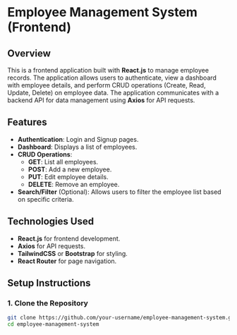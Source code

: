 # Employee Management System (Frontend)

## Overview

This is a frontend application built with **React.js** to manage employee records. The application allows users to authenticate, view a dashboard with employee details, and perform CRUD operations (Create, Read, Update, Delete) on employee data. The application communicates with a backend API for data management using **Axios** for API requests.

## Features

- **Authentication**: Login and Signup pages.
- **Dashboard**: Displays a list of employees.
- **CRUD Operations**:
  - **GET**: List all employees.
  - **POST**: Add a new employee.
  - **PUT**: Edit employee details.
  - **DELETE**: Remove an employee.
- **Search/Filter** (Optional): Allows users to filter the employee list based on specific criteria.

## Technologies Used

- **React.js** for frontend development.
- **Axios** for API requests.
- **TailwindCSS** or **Bootstrap** for styling.
- **React Router** for page navigation.

## Setup Instructions

### 1. Clone the Repository

```bash
git clone https://github.com/your-username/employee-management-system.git
cd employee-management-system
